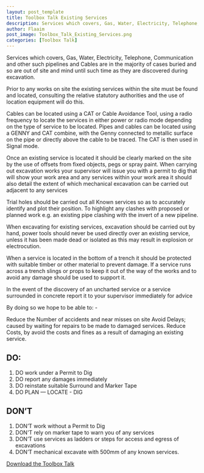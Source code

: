 ```yaml
---
layout: post_template
title: Toolbox Talk Existing Services
description: Services which covers, Gas, Water, Electricity, Telephone, Communication and other such pipelines and Cables are in the majority of cases buried and so are out of site and mind until such time as they are discovered during excavation.
author: Flaaim
post_image: Toolbox_Talk_Existing_Services.png
categories: [Toolbox Talk]
---
```


Services which covers, Gas, Water, Electricity, Telephone, Communication and other such pipelines and Cables are in the majority of cases buried and so are out of site and mind until such time as they are discovered during excavation.

Prior to any works on site the existing services within the site must be found and located, consulting the relative statutory authorities and the use of location equipment will do this.


Cables can be located using a CAT or Cable Avoidance Tool, using a radio frequency to locate the services in either power or radio mode depending on the type of service to be located. Pipes and cables can be located using a GENNY and CAT combine, with the Genny connected to metallic surface on the pipe or directly above the cable to be traced. The CAT is then used in Signal mode.

Once an existing service is located it should be clearly marked on the site by the use of offsets from fixed objects, pegs or spray paint. When carrying out excavation works your supervisor will issue you with a permit to dig that will show your work area and any services within your work area it should also detail the extent of which mechanical excavation can be carried out adjacent to any services

Trial holes should be carried out all Known services so as to accurately identify and plot their position. To highlight any clashes with proposed or planned work e.g. an existing pipe clashing with the invert of a new pipeline.

When excavating for existing services, excavation should be carried out by hand, power tools should never be used directly over an existing service, unless it has been made dead or isolated as this may result in explosion or electrocution.

When a service is located in the bottom of a trench it should be protected with suitable timber or other material to prevent damage. If a service runs across a trench slings or props to keep it out of the way of the works and to avoid any damage should be used to support it.

In the event of the discovery of an uncharted service or a service surrounded in concrete report it to your supervisor immediately for advice

By doing so we hope to be able to: -

Reduce the Number of accidents and near misses on site
Avoid Delays; caused by waiting for repairs to be made to damaged services.
Reduce Costs, by avoid the costs and fines as a result of damaging an existing service.
## DO:
1. DO work under a Permit to Dig
2. DO report any damages immediately
3. DO reinstate suitable Surround and Marker Tape
4. DO PLAN — LOCATE - DIG
## DON’T
1. DON’T work without a Permit to Dig
2. DON'T rely on marker tape to warn you of any services
3. DON’T use services as ladders or steps for access and egress of excavations
4. DON’T mechanical excavate with 500mm of any known services.

[Download the Toolbox Talk](https://safetyworkblog.com/assets/template/Toolbox_Talk_Existing_Services.docx)

